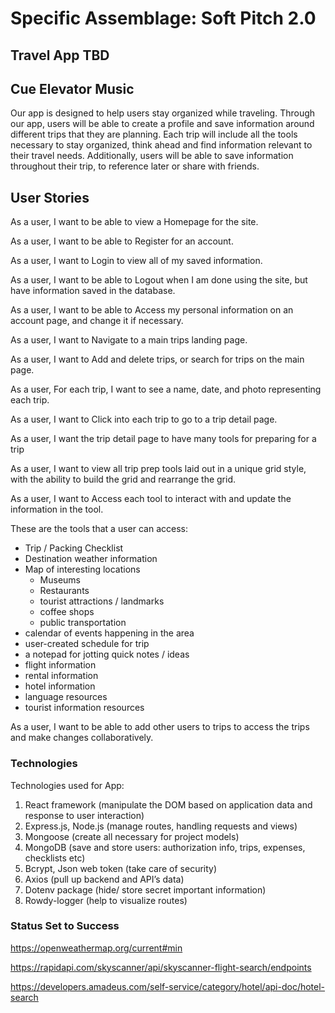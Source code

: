 # Specific Assemblage: Soft Pitch 2.0

## Travel App TBD

## Cue Elevator Music
Our app is designed to help users stay organized while traveling. Through our app, users will be able to create a profile and save information around different trips that they are planning. Each trip will include all the tools necessary to stay organized, think ahead and find information relevant to their travel needs. Additionally, users will be able to save information throughout their trip, to reference later or share with friends.

## User Stories

As a user, I want to be able to view a Homepage for the site.

As a user, I want to be able to Register for an account.

As a user, I want to Login to view all of my saved information.

As a user, I want to be able to Logout when I am done using the site, but have information saved in the database.

As a user, I want to be able to Access my personal information on an account page, and change it if necessary.

As a user, I want to Navigate to a main trips landing page.

As a user, I want to Add and delete trips, or search for trips on the main page.

As a user, For each trip, I want to see a name, date, and photo representing each trip.

As a user, I want to Click into each trip to go to a trip detail page.

As a user, I want the trip detail page to have many tools for preparing for a trip

As a user, I want to view all trip prep tools laid out in a unique grid style, with the ability to build the grid and rearrange the grid.

As a user, I want to Access each tool to interact with and update the information in the tool.

These are the tools that a user can access:
  - Trip / Packing Checklist
  - Destination weather information
  - Map of interesting locations
    - Museums
    - Restaurants
    - tourist attractions / landmarks
    - coffee shops
    - public transportation
  - calendar of events happening in the area
  - user-created schedule for trip
  - a notepad for jotting quick notes / ideas
  - flight information
  - rental information
  - hotel information
  - language resources
  - tourist information resources

As a user, I want to be able to add other users to trips to access the trips and make changes collaboratively.
### Technologies

Technologies used for App:
1. React framework (manipulate the DOM based on application data and response to user interaction)
2. Express.js, Node.js (manage routes, handling requests and views)
3. Mongoose (create all necessary for project models)
4. MongoDB (save and store users: authorization info, trips, expenses, checklists etc)
5. Bcrypt, Json web token (take care of security)
6. Axios (pull up backend and API’s data)
7. Dotenv package (hide/ store secret important information)
8. Rowdy-logger (help to visualize routes)

### Status Set to Success  
https://openweathermap.org/current#min

https://rapidapi.com/skyscanner/api/skyscanner-flight-search/endpoints

https://developers.amadeus.com/self-service/category/hotel/api-doc/hotel-search